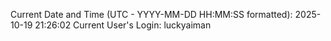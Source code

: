 Current Date and Time (UTC - YYYY-MM-DD HH:MM:SS formatted): 2025-10-19 21:26:02
Current User's Login: luckyaiman
